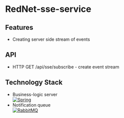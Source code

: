# RedNet-sse-service

## Features
* Creating server side stream of events

## API
* HTTP GET /api/sse/subscribe - create event stream

## Technology Stack
* Business-logic server\
  [![Spring](https://img.shields.io/badge/spring-%236DB33F.svg?style=for-the-badge&logo=spring&logoColor=white)](https://spring.io/)
* Notification queue\
  [![RabbitMQ](https://img.shields.io/badge/Rabbitmq-FF6600?style=for-the-badge&logo=rabbitmq&logoColor=white)](https://www.rabbitmq.com/)
